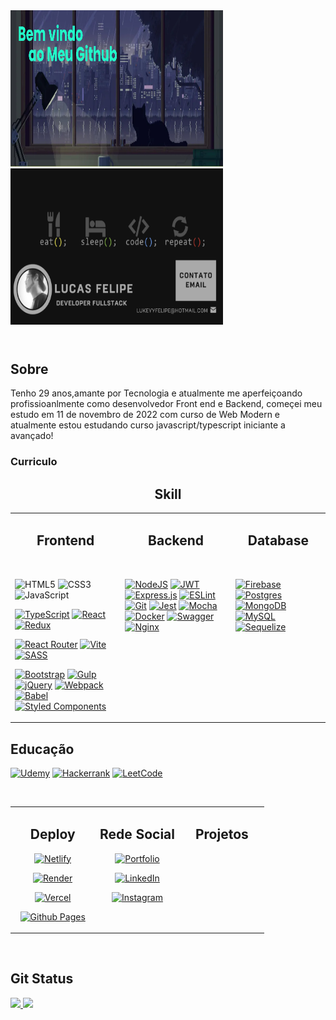 <header>
   
 <div align='left'>
   <img  src="./css/banner2.png" height="250px" width="340px" alt="Sublime's custom image" />
   <img  src="./css/banner.png" height="250px"  width="340px" alt="Sublime's custom image" />
 </div>
</header>

<section>
   
   <h2>Sobre </h2>
   
   <p>
      Tenho 29 anos,amante por Tecnologia e atualmente me aperfeiçoando profissioanlmente 
      como desenvolvedor Front end e Backend, começei meu estudo em 11 de novembro de 2022
      com curso de Web Modern e atualmente estou estudando curso javascript/typescript iniciante a avançado!
   </p>

   <h3>Curriculo </h3>
</section>

<h2 align="center">  Skill   </h2>
<table><tr><td valign="top" width="35%">

<h2 align="center"> Frontend   </h2>

<div align="left">  


   <br>
   
   ![HTML5](https://img.shields.io/badge/html5-%23E34F26.svg?style=for-the-badge&logo=html5&logoColor=white)
   ![CSS3](https://img.shields.io/badge/css3-%231572B6.svg?style=for-the-badge&logo=css3&logoColor=white)
   ![JavaScript](https://img.shields.io/badge/javascript-%23323330.svg?style=for-the-badge&logo=javascript&logoColor=%23F7DF1E)
   
   [![TypeScript](https://img.shields.io/badge/typescript-%23007ACC.svg?style=for-the-badge&logo=typescript&logoColor=white)]()
   [![React](https://img.shields.io/badge/react-%2320232a.svg?style=for-the-badge&logo=react&logoColor=%2361DAFB)]()
   [![Redux](https://img.shields.io/badge/redux-%23593d88.svg?style=for-the-badge&logo=redux&logoColor=white)]()
   
   [![React Router](https://img.shields.io/badge/React_Router-CA4245?style=for-the-badge&logo=react-router&logoColor=white)]()
   [![Vite](https://img.shields.io/badge/vite-%23646CFF.svg?style=for-the-badge&logo=vite&logoColor=white)]()
   [![SASS](https://img.shields.io/badge/SASS-hotpink.svg?style=for-the-badge&logo=SASS&logoColor=white)]()
   
   [![Bootstrap](https://img.shields.io/badge/bootstrap-%238511FA.svg?style=for-the-badge&logo=bootstrap&logoColor=white)]()
   [![Gulp](https://img.shields.io/badge/GULP-%23CF4647.svg?style=for-the-badge&logo=gulp&logoColor=white)]()
   [![jQuery](https://img.shields.io/badge/jquery-%230769AD.svg?style=for-the-badge&logo=jquery&logoColor=white)]()
   [![Webpack](https://img.shields.io/badge/webpack-%238DD6F9.svg?style=for-the-badge&logo=webpack&logoColor=black)]()
   [![Babel](https://img.shields.io/badge/Babel-F9DC3e?style=for-the-badge&logo=babel&logoColor=black)]()
   [![Styled Components](https://img.shields.io/badge/styled--components-DB7093?style=for-the-badge&logo=styled-components&logoColor=white)]()


</div>

</td><td valign="top" width="35%">

<h2 align="center"> Backend  </h2>
<div align="left">  

   <br>
   
[![NodeJS](https://img.shields.io/badge/node.js-6DA55F?style=for-the-badge&logo=node.js&logoColor=white)]()
[![JWT](https://img.shields.io/badge/JWT-black?style=for-the-badge&logo=JSON%20web%20tokens)]() 
[![Express.js](https://img.shields.io/badge/express.js-%23404d59.svg?style=for-the-badge&logo=express&logoColor=%2361DAFB)]()
[![ESLint](https://img.shields.io/badge/ESLint-4B3263?style=for-the-badge&logo=eslint&logoColor=white)]()
[![Git](https://img.shields.io/badge/git-%23F05033.svg?style=for-the-badge&logo=git&logoColor=white)]()
[![Jest](https://img.shields.io/badge/-jest-%23C21325?style=for-the-badge&logo=jest&logoColor=white)]()
[![Mocha](https://img.shields.io/badge/-mocha-%238D6748?style=for-the-badge&logo=mocha&logoColor=white)]()
[![Docker](https://img.shields.io/badge/docker-%230db7ed.svg?style=for-the-badge&logo=docker&logoColor=white)]()
[![Swagger](https://img.shields.io/badge/-Swagger-%23Clojure?style=for-the-badge&logo=swagger&logoColor=white)]()
[![Nginx](https://img.shields.io/badge/nginx-%23009639.svg?style=for-the-badge&logo=nginx&logoColor=white)]()

</div>

</td><td valign="top" width="40%">

<h2 align="center"> Database  </h2>

<div align="left">

<br>

[![Firebase](https://img.shields.io/badge/firebase-%23039BE5.svg?style=for-the-badge&logo=firebase)]()
[![Postgres](https://img.shields.io/badge/postgres-%23316192.svg?style=for-the-badge&logo=postgresql&logoColor=white)]()
[![MongoDB](https://img.shields.io/badge/MongoDB-%234ea94b.svg?style=for-the-badge&logo=mongodb&logoColor=white)]()
[![MySQL](https://img.shields.io/badge/mysql-%2300f.svg?style=for-the-badge&logo=mysql&logoColor=white)]()
[![Sequelize](https://img.shields.io/badge/Sequelize-52B0E7?style=for-the-badge&logo=Sequelize&logoColor=white)]()

</div>

</td></tr></table>  

<h2> Educação </h2>

[![Udemy](https://img.shields.io/badge/Udemy-A435F0?style=for-the-badge&logo=Udemy&logoColor=white)]()
[![Hackerrank](https://img.shields.io/badge/-Hackerrank-2EC866?style=for-the-badge&logo=HackerRank&logoColor=white)]()
[![LeetCode](https://img.shields.io/badge/LeetCode-000000?style=for-the-badge&logo=LeetCode&logoColor=#d16c06)]()

<br/> 
<table><tr><td valign="top" width="33%">


<h2 align="center"> Deploy </h2>
<div align="center">  

[![Netlify](https://img.shields.io/badge/netlify-%23000000.svg?style=for-the-badge&logo=netlify&logoColor=#00C7B7)]()

[![Render](https://img.shields.io/badge/Render-%46E3B7.svg?style=for-the-badge&logo=render&logoColor=white)]()

[![Vercel](https://img.shields.io/badge/vercel-%23000000.svg?style=for-the-badge&logo=vercel&logoColor=white)]()

[![Github Pages](https://img.shields.io/badge/github%20pages-121013?style=for-the-badge&logo=github&logoColor=white)]()

</div>

</td><td valign="top" width="33%">

 <h2 align="center">Rede Social  </h2>
  
 <div align="center">  

[![Portfolio](https://img.shields.io/badge/Portfolio-%23000000.svg?style=for-the-badge&logo=firefox&logoColor=#FF7139)]()

[![LinkedIn](https://img.shields.io/badge/linkedin-%230077B5.svg?style=for-the-badge&logo=linkedin&logoColor=white)](https://www.linkedin.com/in/lucas-felipe-a58b34259/)

[![Instagram](https://img.shields.io/badge/Instagram-%23E4405F.svg?style=for-the-badge&logo=Instagram&logoColor=white)](https://www.instagram.com/lkas_f/)

</div>

</td><td valign="top" width="33%">


<h2 align="center">Projetos</h2>

<div>
   
   
</div>

</td></tr></table>  

<br/>  
<h2>Git Status </h2>

<section style="display:inline_block">
<a href="https://github.com/Luk3rF7">
 <img height="180em" src="https://github-readme-stats.vercel.app/api?username=Luk3rF7&show_icons=true&theme=dark&include_all_commits=true&count_private=true"/>
 <img height="180em" src="https://github-readme-stats.vercel.app/api/top-langs/?username=Luk3rF7&layout=compact&langs_count=16&theme=dark"/>
</a>
</section>

